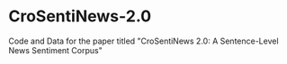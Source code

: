 # CroSentiNews-2.0
Code and Data for the paper titled "CroSentiNews 2.0: A Sentence-Level News Sentiment Corpus"

